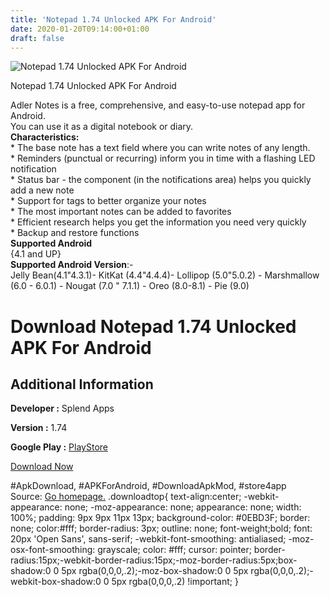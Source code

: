 ```yaml
---
title: 'Notepad 1.74 Unlocked APK For Android'
date: 2020-01-20T09:14:00+01:00
draft: false
---
```


![Notepad 1.74 Unlocked APK For Android](https://i1.wp.com/apkhome.net/wp-content/uploads/2020/01/Notepad-1.74-Unlocked.png "Notepad 1.74 Unlocked APK For Android")

  

Notepad 1.74 Unlocked APK For Android

Adler Notes is a free, comprehensive, and easy-to-use notepad app for Android.  
You can use it as a digital notebook or diary.  
**Characteristics:**  
\* The base note has a text field where you can write notes of any length.  
\* Reminders (punctual or recurring) inform you in time with a flashing LED notification  
\* Status bar - the component (in the notifications area) helps you quickly add a new note  
\* Support for tags to better organize your notes  
\* The most important notes can be added to favorites  
\* Efficient research helps you get the information you need very quickly  
\* Backup and restore functions  
**Supported Android**  
{4.1 and UP}  
**Supported Android Version**:-  
Jelly Bean(4.1"4.3.1)- KitKat (4.4"4.4.4)- Lollipop (5.0"5.0.2) - Marshmallow (6.0 - 6.0.1) - Nougat (7.0 " 7.1.1) - Oreo (8.0-8.1) - Pie (9.0)

Download Notepad 1.74 Unlocked APK For Android
==============================================

Additional Information
----------------------

**Developer :** Splend Apps

**Version :** 1.74

**Google Play :** [PlayStore](https://play.google.com/store/apps/details?id=com.splendapps.adler)

  

[Download Now](https://store4app.co/post/notepad-1-74-unlocked-apk-for-android_1579507951)

  
#ApkDownload, #APKForAndroid, #DownloadApkMod, #store4app  
Source: [Go homepage.](https://store4app.co/post/notepad-1-74-unlocked-apk-for-android_1579507951) .downloadtop{ text-align:center; -webkit-appearance: none; -moz-appearance: none; appearance: none; width: 100%; padding: 9px 9px 11px 13px; background-color: #0EBD3F; border: none; color:#fff; border-radius: 3px; outline: none; font-weight;bold; font: 20px 'Open Sans', sans-serif; -webkit-font-smoothing: antialiased; -moz-osx-font-smoothing: grayscale; color: #fff; cursor: pointer; border-radius:15px;-webkit-border-radius:15px;-moz-border-radius:5px;box-shadow:0 0 5px rgba(0,0,0,.2);-moz-box-shadow:0 0 5px rgba(0,0,0,.2);-webkit-box-shadow:0 0 5px rgba(0,0,0,.2) !important; }